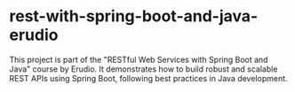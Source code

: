 # rest-with-spring-boot-and-java-erudio
This project is part of the "RESTful Web Services with Spring Boot and Java" course by Erudio. It demonstrates how to build robust and scalable REST APIs using Spring Boot, following best practices in Java development.
